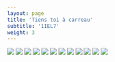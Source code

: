 ```yaml
---
layout: page
title: 'Tiens toi à carreau'
subtitle: '1IEL7'
weight: 3
---
```


<div class="gallery" data-columns="2">
	<img  src="/images/tile/1.webp">
	<img  src="/images/tile/2-crop.webp">
	<img  src="/images/tile/8-crop.webp">
	<img  src="/images/tile/11.webp">
	<img  src="/images/tile/12.webp">
	<img  src="/images/tile/6.webp">
	<img  src="/images/tile/7-crop.webp">
	<img  src="/images/tile/5.webp">
	<img  src="/images/tile/10.webp">
	<img  src="/images/tile/3-crop.webp">
	<img  src="/images/tile/4.webp">
	<img  src="/images/tile/9.webp">
</div>
